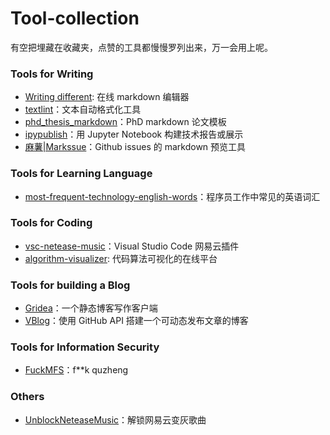 # Tool-collection

有空把埋藏在收藏夹，点赞的工具都慢慢罗列出来，万一会用上呢。

### Tools for Writing 

+ [Writing different](https://wtdf.io/): 在线 markdown 编辑器
+ [textlint](https://textlint.github.io/)：文本自动格式化工具
+ [phd_thesis_markdown](https://github.com/tompollard/phd_thesis_markdown)：PhD markdown 论文模板
+ [ipypublish](https://github.com/chrisjsewell/ipypublish)：用 Jupyter Notebook 构建技术报告或展示
+ [麻薯|Markssue](https://chrome.google.com/webstore/detail/%E9%BA%BB%E8%96%AF-markssue/fajpblkjcfoalcnceolkcilnandohhlf)：Github issues 的 markdown 预览工具

### Tools for Learning Language

+ [most-frequent-technology-english-words](https://github.com/Wei-Xia/most-frequent-technology-english-words)：程序员工作中常见的英语词汇

### Tools for Coding

+ [vsc-netease-music](https://marketplace.visualstudio.com/items?itemName=nondanee.vsc-netease-music)：Visual Studio Code 网易云插件
+ [algorithm-visualizer](https://algorithm-visualizer.org/): 代码算法可视化的在线平台

### Tools for building a Blog

+ [Gridea](https://github.com/getgridea/gridea)：一个静态博客写作客户端
+ [VBlog](https://github.com/GitHub-Laziji/VBlog)：使用 GitHub API 搭建一个可动态发布文章的博客

### Tools for Information Security 

+ [FuckMFS](https://github.com/HiedaNaKan/FuckMFS)：f**k quzheng

### Others

+ [UnblockNeteaseMusic](https://github.com/nondanee/UnblockNeteaseMusic)：解锁网易云变灰歌曲


